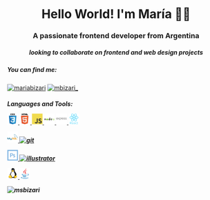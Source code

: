 <h1 align="center">Hello World! I'm María 👋🏼</h1>
<h3 align="center">A passionate frontend developer from Argentina</h3>



<h5 align="center">looking to collaborate on frontend and web design projects</h5>

<h5 align="left">You can find me:</h5>
<p align="left">

<a href="https://linkedin.com/in/mariabizari" target="blank"><img align="center" src="https://raw.githubusercontent.com/rahuldkjain/github-profile-readme-generator/master/src/images/icons/Social/linked-in-alt.svg" alt="mariabizari" height="20" width="30" /></a>
<a href="https://twitter.com/mbizari_" target="blank"><img align="center" src="https://raw.githubusercontent.com/rahuldkjain/github-profile-readme-generator/master/src/images/icons/Social/twitter.svg" alt="mbizari_" height="20" width="20" /></a>
</p>

<h5 align="left">Languages and Tools:</h53>
<p></p>
<p align="left">
  <a href="https://www.w3schools.com/css/" target="_blank"> <img src="https://raw.githubusercontent.com/devicons/devicon/master/icons/css3/css3-original-wordmark.svg" alt="css3" width="25" height="25"/> </a>
  <a href="https://www.w3.org/html/" target="_blank"> <img src="https://raw.githubusercontent.com/devicons/devicon/master/icons/html5/html5-original-wordmark.svg" alt="html5" width="25" height="25"/> </a>
  <a href="https://developer.mozilla.org/en-US/docs/Web/JavaScript" target="_blank"> <img src="https://raw.githubusercontent.com/devicons/devicon/master/icons/javascript/javascript-original.svg" alt="javascript" width="25" height="25"/> </a>
  <a href="https://nodejs.org" target="_blank"> <img src="https://raw.githubusercontent.com/devicons/devicon/master/icons/nodejs/nodejs-original-wordmark.svg" alt="nodejs" width="25" height="25"/> </a>
  <a href="https://expressjs.com" target="_blank"> <img src="https://raw.githubusercontent.com/devicons/devicon/master/icons/express/express-original-wordmark.svg" alt="express" width="25" height="25"/> </a>
  <a href="https://reactjs.org/" target="_blank"> <img src="https://raw.githubusercontent.com/devicons/devicon/master/icons/react/react-original-wordmark.svg" alt="react" width="25" height="25"/> </a>
  
  
  <a href="https://www.mysql.com/" target="_blank"> <img src="https://raw.githubusercontent.com/devicons/devicon/master/icons/mysql/mysql-original-wordmark.svg" alt="mysql" width="25" height="25"/> </a>
  <a href="https://git-scm.com/" target="_blank"> <img src="https://www.vectorlogo.zone/logos/git-scm/git-scm-icon.svg" alt="git" width="25" height="25"/> </a>
  
  <a href="https://www.photoshop.com/en" target="_blank"> <img src="https://raw.githubusercontent.com/devicons/devicon/master/icons/photoshop/photoshop-line.svg" alt="photoshop" width="25" height="25"/> </a>
  <a href="https://www.adobe.com/in/products/illustrator.html" target="_blank"> <img src="https://www.vectorlogo.zone/logos/adobe_illustrator/adobe_illustrator-icon.svg" alt="illustrator" width="25" height="25"/> </a>
  
  
  <a href="https://www.linux.org/" target="_blank"> <img src="https://raw.githubusercontent.com/devicons/devicon/master/icons/linux/linux-original.svg" alt="linux" width="25" height="25"/> </a>
  <a href="https://www.java.com" target="_blank"> <img src="https://raw.githubusercontent.com/devicons/devicon/master/icons/java/java-original.svg" alt="java" width="25" height="25"/> </a>
  
  
  
   </p>

<p align="left"> <img src="https://komarev.com/ghpvc/?username=msbizari&label=Profile%20views&color=0e75b6&style=flat" alt="msbizari" /> </p>


<!--- ### Hello World! I'm Maria 👋🏼

```js
Let Maria = {  
  pronous: ["she" | "her"],
  code: [Javascript, HTML, CSS],
  tools: [Node, React],
  interests: [desing, web desing]
 }
 ```
 
 You can find me 👀:
 - [LinkedIn](https://www.linkedin.com/in/mariabizari/)
 - [Twitter](https://twitter.com/mbizari_)

 


<!---
msbizari/msbizari is a ✨ special ✨ repository because its `README.md` (this file) appears on your GitHub profile.
You can click the Preview link to take a look at your changes.
--->
